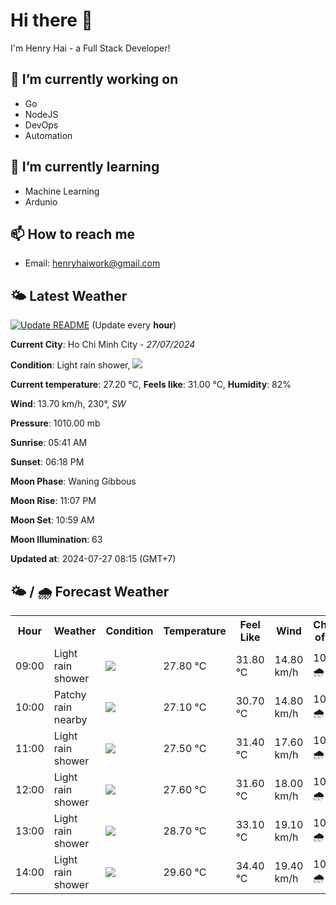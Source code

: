 # Hi there 👋

I'm Henry Hai - a Full Stack Developer!

## 🔭 I’m currently working on

- Go
- NodeJS
- DevOps
- Automation

## 🌱 I’m currently learning

- Machine Learning
- Ardunio

## 📫 How to reach me

- Email: <henryhaiwork@gmail.com>

## 🌤️ Latest Weather
[![Update README](https://github.com/henry0hai/henry0hai/actions/workflows/udpateReadme.yml/badge.svg)](https://github.com/henry0hai/henry0hai/actions/workflows/udpateReadme.yml)
(Update every **hour**)
<!-- CURRENT_WEATHER:START -->
**Current City**: Ho Chi Minh City - *27/07/2024*

**Condition**: Light rain shower, <img src="https://cdn.weatherapi.com/weather/64x64/day/353.png"/>

**Current temperature**: 27.20 °C, **Feels like**: 31.00 °C, **Humidity**: 82%

**Wind**: 13.70 km/h, 230°, *SW*

**Pressure**: 1010.00 mb

**Sunrise**: 05:41 AM

**Sunset**: 06:18 PM

**Moon Phase**: Waning Gibbous

**Moon Rise**: 11:07 PM

**Moon Set**: 10:59 AM

**Moon Illumination**: 63

**Updated at**: 2024-07-27 08:15 (GMT+7)<!-- CURRENT_WEATHER:END -->

## 🌤️ / 🌧️ Forecast Weather
<!-- FORECAST_WEATHER:START -->
<table>
		<tr>
			<th>Hour</th>
			<th>Weather</th>
			<th>Condition</th>
			<th>Temperature</th>
			<th>Feel Like</th>
			<th>Wind</th>
			<th>Chance of Rain</th>
		</tr>
				<tr>
					<td>09:00</td>
					<td>Light rain shower</td>
					<td><img src='https://cdn.weatherapi.com/weather/64x64/day/353.png'/></td>
					<td>27.80 °C</td>
					<td>31.80 °C</td>
					<td>14.80 km/h</td>
					<td>100 % 🌧️</td>
				</tr>
				<tr>
					<td>10:00</td>
					<td>Patchy rain nearby</td>
					<td><img src='https://cdn.weatherapi.com/weather/64x64/day/176.png'/></td>
					<td>27.10 °C</td>
					<td>30.70 °C</td>
					<td>14.80 km/h</td>
					<td>100 % 🌧️</td>
				</tr>
				<tr>
					<td>11:00</td>
					<td>Light rain shower</td>
					<td><img src='https://cdn.weatherapi.com/weather/64x64/day/353.png'/></td>
					<td>27.50 °C</td>
					<td>31.40 °C</td>
					<td>17.60 km/h</td>
					<td>100 % 🌧️</td>
				</tr>
				<tr>
					<td>12:00</td>
					<td>Light rain shower</td>
					<td><img src='https://cdn.weatherapi.com/weather/64x64/day/353.png'/></td>
					<td>27.60 °C</td>
					<td>31.60 °C</td>
					<td>18.00 km/h</td>
					<td>100 % 🌧️</td>
				</tr>
				<tr>
					<td>13:00</td>
					<td>Light rain shower</td>
					<td><img src='https://cdn.weatherapi.com/weather/64x64/day/353.png'/></td>
					<td>28.70 °C</td>
					<td>33.10 °C</td>
					<td>19.10 km/h</td>
					<td>100 % 🌧️</td>
				</tr>
				<tr>
					<td>14:00</td>
					<td>Light rain shower</td>
					<td><img src='https://cdn.weatherapi.com/weather/64x64/day/353.png'/></td>
					<td>29.60 °C</td>
					<td>34.40 °C</td>
					<td>19.40 km/h</td>
					<td>100 % 🌧️</td>
				</tr>
</table>
<!-- FORECAST_WEATHER:END -->
